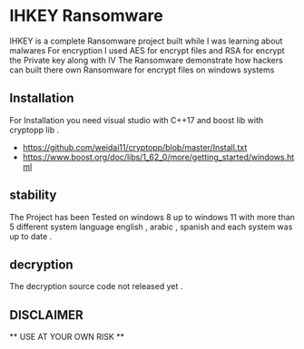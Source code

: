 # IHKEY Ransomware 

IHKEY is a complete Ransomware project built while I was learning about malwares 
For encryption I used AES for encrypt files and RSA for encrypt the Private key along with IV
The Ransomware demonstrate how hackers can built there own Ransomware for encrypt files on windows systems




## Installation

For Installation you need visual studio with C++17 and boost lib with cryptopp lib . 

 - https://github.com/weidai11/cryptopp/blob/master/Install.txt
 - https://www.boost.org/doc/libs/1_62_0/more/getting_started/windows.html
## stability

The Project has been Tested on windows 8 up to windows 11 with more than 5 different system language 
english , arabic , spanish and each system was up to date  .




## decryption

The decryption source code not released yet .


## DISCLAIMER

** USE AT YOUR OWN RISK **
